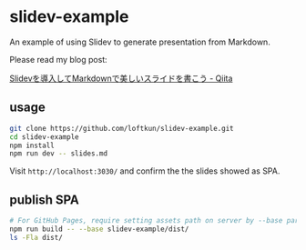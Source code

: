 # slidev-example

An example of using Slidev to generate presentation from Markdown.

Please read my blog post:

[Slidevを導入してMarkdownで美しいスライドを書こう - Qiita](https://qiita.com/loftkun/items/2fbeddc9449eb5d85dfd)
## usage

```bash
git clone https://github.com/loftkun/slidev-example.git
cd slidev-example
npm install
npm run dev -- slides.md
```

Visit `http://localhost:3030/` and confirm the the slides showed as SPA.

## publish SPA

```bash
# For GitHub Pages, require setting assets path on server by --base param.
npm run build -- --base slidev-example/dist/
ls -Fla dist/
```